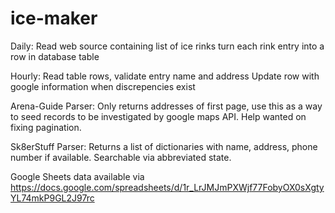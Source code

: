 # ice-maker

Daily:
Read web source containing list of ice rinks
turn each rink entry into a row in database table

Hourly:
Read table rows, validate entry name and address
Update row with google information when discrepencies exist

Arena-Guide Parser: Only returns addresses of first page, use this as a way to seed records to be investigated by google maps API. Help wanted on fixing pagination.

Sk8erStuff Parser: Returns a list of dictionaries with name, address, phone number if available. Searchable via abbreviated state.

Google Sheets data available via https://docs.google.com/spreadsheets/d/1r_LrJMJmPXWjf77FobyOX0sXgtyYL74mkP9GL2J97rc